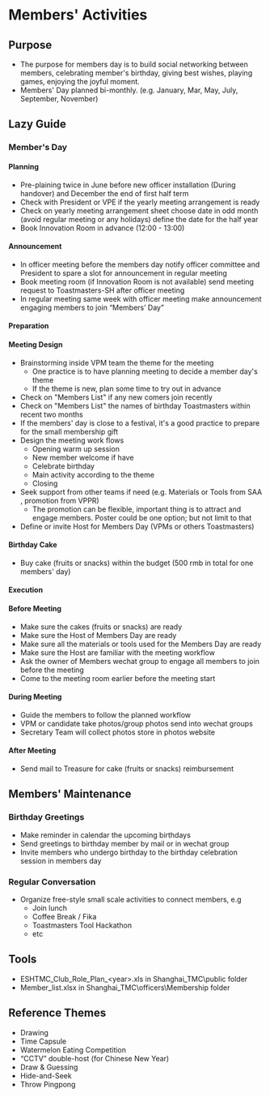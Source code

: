 # Members' Activities

## Purpose  

* The purpose for members day is to build social networking between members, celebrating member's birthday, giving best wishes, playing games, enjoying the joyful moment.
* Members' Day planned bi-monthly. \(e.g. January, Mar, May, July, September, November\) 

## Lazy Guide 

### Member's Day 

#### Planning

* Pre-plaining twice in June before new officer installation \(During handover\) and December the end of first half term
* Check with President or VPE if the yearly meeting arrangement is ready
* Check on yearly meeting arrangement sheet choose date in odd month \(avoid regular meeting or any holidays\) define the date for the half year
* Book Innovation Room in advance  \(12:00 - 13:00\) 

####  Announcement 

* In officer meeting  before the members day notify officer committee and President to spare a slot for announcement in regular meeting
* Book meeting room \(if Innovation Room is not available\) send meeting request to Toastmasters-SH after officer meeting
* In regular meeting same week with officer meeting make announcement engaging members to join “Members’ Day”

#### Preparation

#### Meeting Design

* Brainstorming inside VPM team the theme for the meeting
  * One practice is to have planning meeting to decide a member day's theme
  * If the theme is new, plan some time to try out in advance
* Check on "Members List" if any new comers join recently
* Check on "Members List" the names of  birthday Toastmasters within recent two months
* If the members' day is close to a festival, it's a good practice to prepare for the small membership gift
* Design the meeting work flows
  * Opening warm up session 
  * New member welcome if have 
  * Celebrate birthday 
  * Main activity according to the theme
  * Closing
* Seek support from other teams if need  \(e.g. Materials or Tools from SAA , promotion from VPPR\)
  * The promotion can be flexible, important thing is to attract and engage members. Poster could be one option; but not limit to that
* Define or invite Host for Members Day \(VPMs or others Toastmasters\)

#### Birthday Cake

* Buy cake \(fruits or snacks\) within the budget \(500 rmb in total for one members' day\) 

#### Execution 

#### **Before Meeting**

* Make sure the cakes \(fruits or snacks\) are ready
* Make sure the Host of Members Day are ready
* Make sure all the materials or tools used for the Members Day are ready
* Make sure the Host are familiar with the meeting workflow
* Ask the owner of Members wechat group to engage all members to join before the meeting 
* Come to the meeting room earlier before the meeting start 

#### During Meeting

* Guide the members to follow the planned workflow
* VPM or candidate take photos/group photos send into wechat groups 
* Secretary Team will collect photos store in photos website

#### After Meeting 

* Send mail to Treasure for cake \(fruits or snacks\) reimbursement 

## Members' Maintenance

### Birthday Greetings  

* Make reminder in calendar the upcoming birthdays 
* Send greetings to birthday member by mail or in wechat group
* Invite members who undergo birthday to the birthday celebration session in members day

### Regular Conversation

* Organize free-style small scale activities to connect members, e.g
  * Join lunch
  * Coffee Break / Fika
  * Toastmasters Tool Hackathon
  * etc

## Tools

* ESHTMC\_Club\_Role\_Plan\_&lt;year&gt;.xls in Shanghai\_TMC\public folder
* Member\_list.xlsx in Shanghai\_TMC\officers\Membership folder  

## Reference Themes

* Drawing
* Time Capsule
* Watermelon Eating Competition
* “CCTV” double-host \(for Chinese New Year\)
* Draw & Guessing
* Hide-and-Seek
* Throw Pingpong

##  





